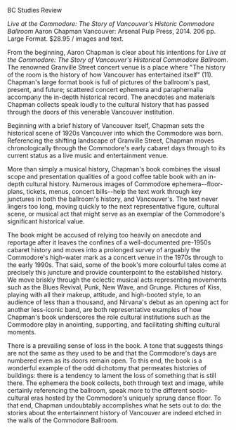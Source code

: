 BC Studies Review

*Live at the Commodore: The Story of Vancouver's Historic Commodore Ballroom*
Aaron Chapman
Vancouver: Arsenal Pulp Press, 2014. 206 pp. Large Format. $28.95 / images and text.

From the beginning, Aaron Chapman is clear about his intentions for *Live at the Commodore: The Story of Vancouver's Historical Commodore Ballroom*. The renowned Granville Street concert venue is a place where "The history of the room is the history of how Vancouver has entertained itself" (11). Chapman's large format book is full of pictures of the ballroom's past, present, and future; scattered concert ephemera and paraphernalia accompany the in-depth historical record. The anecdotes and materials Chapman collects speak loudly to the cultural history that has passed through the doors of this venerable Vancouver institution. 

Beginning with a brief history of Vancouver itself, Chapman sets the historical scene of 1920s Vancouver into which the Commodore was born. Referencing the shifting landscape of Granville Street, Chapman moves chronologically through the Commodore's early cabaret days through to its current status as a live music and entertainment venue. 

More than simply a musical history, Chapman's book combines the visual scope and presentation qualities of a good coffee table book with an in-depth cultural history. Numerous images of Commodore ephemera--floor-plans, tickets, menus, concert bills--help the text work through key junctures in both the ballroom's history, and Vancouver's. The text never lingers too long, moving quickly to the next representative figure, cultural scene, or musical act that might serve as an exemplar of the Commodore's significant historical value.  

The book might be accused of relying too heavily on anecdote and reportage after it leaves the confines of a well-documented pre-1950s cabaret history and moves into a prolonged survey of arguably the Commodore's high-water mark as a concert venue in the 1970s through to the early 1990s. That said, some of the book's more colourful tales come at precisely this juncture and provide counterpoint to the established history. We move briskly through the eclectic musical acts representing movements such as the Blues Revival, Punk, New Wave, and Grunge. Pictures of Kiss, playing with all their makeup, attitude, and high-booted style, to an audience of less than a thousand, and Nirvana's debut as an opening act for another less-iconic band, are both representative examples of how Chapman's book underscores the role cultural institutions such as the Commodore play in anointing, supporting, and facilitating shifting cultural moments.   

There is a prevailing sense of loss in the book. A tone that suggests things are not the same as they used to be and that the Commodore's days are numbered even as its doors remain open. To this end, the book is a wonderful example of the odd dichotomy that permeates histories of buildings: there is a tendency to lament the loss of something that is still there. The ephemera the book collects, both through text and image, while certainly referencing the ballroom, speak more to the different socio-cultural eras hosted by the Commodore's uniquely sprung dance floor. To that end, Chapman undoubtably accomplishes what he sets out to do: the stories about the entertainment history of Vancouver are indeed etched in the walls of the Commodore Ballroom.  

 






 


